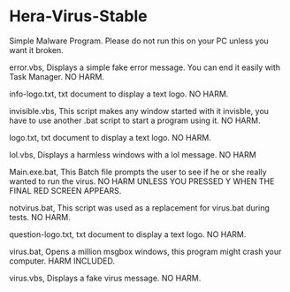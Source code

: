 # Hera-Virus-Stable
Simple Malware Program. Please do not run this on your PC unless you want it broken.

error.vbs, Displays a simple fake error message. You can end it easily with Task Manager. NO HARM.

info-logo.txt, txt document to display a text logo. NO HARM.

invisible.vbs, This script makes any window started with it invisble, you have to use another .bat script to start a program using it. NO HARM.

logo.txt, txt document to display a text logo. NO HARM.

lol.vbs, Displays a harmless windows with a lol message. NO HARM

Main.exe.bat, This Batch file prompts the user to see if he or she really wanted to run the virus. NO HARM UNLESS YOU PRESSED Y WHEN THE FINAL
RED SCREEN APPEARS.

notvirus.bat, This script was used as a replacement for virus.bat during tests. NO HARM.

question-logo.txt, txt document to display a text logo. NO HARM.

virus.bat, Opens a million msgbox windows, this program might crash your computer. HARM INCLUDED.

virus.vbs, Displays a fake virus message. NO HARM. 

